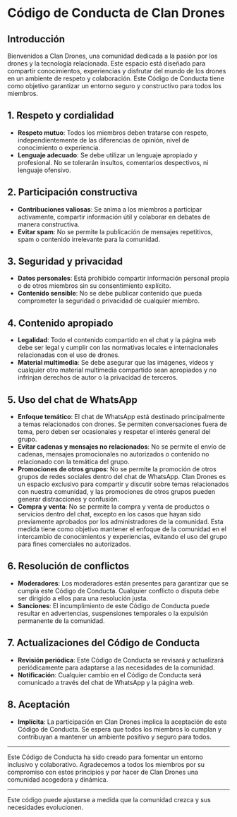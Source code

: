 # Código de Conducta de Clan Drones

## Introducción

Bienvenidos a Clan Drones, una comunidad dedicada a la pasión por los drones y la tecnología relacionada. Este espacio está diseñado para compartir conocimientos, experiencias y disfrutar del mundo de los drones en un ambiente de respeto y colaboración. Este Código de Conducta tiene como objetivo garantizar un entorno seguro y constructivo para todos los miembros.

## 1. Respeto y cordialidad

- **Respeto mutuo**: Todos los miembros deben tratarse con respeto, independientemente de las diferencias de opinión, nivel de conocimiento o experiencia.
- **Lenguaje adecuado**: Se debe utilizar un lenguaje apropiado y profesional. No se tolerarán insultos, comentarios despectivos, ni lenguaje ofensivo.

## 2. Participación constructiva

- **Contribuciones valiosas**: Se anima a los miembros a participar activamente, compartir información útil y colaborar en debates de manera constructiva.
- **Evitar spam**: No se permite la publicación de mensajes repetitivos, spam o contenido irrelevante para la comunidad.

## 3. Seguridad y privacidad

- **Datos personales**: Está prohibido compartir información personal propia o de otros miembros sin su consentimiento explícito.
- **Contenido sensible**: No se debe publicar contenido que pueda comprometer la seguridad o privacidad de cualquier miembro.

## 4. Contenido apropiado

- **Legalidad**: Todo el contenido compartido en el chat y la página web debe ser legal y cumplir con las normativas locales e internacionales relacionadas con el uso de drones.
- **Material multimedia**: Se debe asegurar que las imágenes, videos y cualquier otro material multimedia compartido sean apropiados y no infrinjan derechos de autor o la privacidad de terceros.

## 5. Uso del chat de WhatsApp

- **Enfoque temático**: El chat de WhatsApp está destinado principalmente a temas relacionados con drones. Se permiten conversaciones fuera de tema, pero deben ser ocasionales y respetar el interés general del grupo.
- **Evitar cadenas y mensajes no relacionados**: No se permite el envío de cadenas, mensajes promocionales no autorizados o contenido no relacionado con la temática del grupo.
-  **Promociones de otros grupos**: No se permite la promoción de otros grupos de redes sociales dentro del chat de WhatsApp. Clan Drones es un espacio exclusivo para compartir y discutir sobre temas relacionados con nuestra comunidad, y las promociones de otros grupos pueden generar distracciones y confusión.
-  **Compra y venta**: No se permite la compra y venta de productos o servicios dentro del chat, excepto en los casos que hayan sido previamente aprobados por los administradores de la comunidad. Esta medida tiene como objetivo mantener el enfoque de la comunidad en el intercambio de conocimientos y experiencias, evitando el uso del grupo para fines comerciales no autorizados.

## 6. Resolución de conflictos

- **Moderadores**: Los moderadores están presentes para garantizar que se cumpla este Código de Conducta. Cualquier conflicto o disputa debe ser dirigido a ellos para una resolución justa.
- **Sanciones**: El incumplimiento de este Código de Conducta puede resultar en advertencias, suspensiones temporales o la expulsión permanente de la comunidad.

## 7. Actualizaciones del Código de Conducta

- **Revisión periódica**: Este Código de Conducta se revisará y actualizará periódicamente para adaptarse a las necesidades de la comunidad.
- **Notificación**: Cualquier cambio en el Código de Conducta será comunicado a través del chat de WhatsApp y la página web.

## 8. Aceptación

- **Implícita**: La participación en Clan Drones implica la aceptación de este Código de Conducta. Se espera que todos los miembros lo cumplan y contribuyan a mantener un ambiente positivo y seguro para todos.

---

Este Código de Conducta ha sido creado para fomentar un entorno inclusivo y colaborativo. Agradecemos a todos los miembros por su compromiso con estos principios y por hacer de Clan Drones una comunidad acogedora y dinámica.

---

Este código puede ajustarse a medida que la comunidad crezca y sus necesidades evolucionen.

